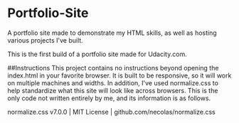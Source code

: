 # Portfolio-Site
A portfolio site made to demonstrate my HTML skills, as well as hosting various projects I've built.

This is the first build of a portfolio site made for Udacity.com.

##Instructions
This project contains no instructions beyond opening the index.html in your favorite browser. It is built to be responsive, so it will work on multiple machines and widths. In addition, I've used normalize.css to help standardize what this site will look like across browsers. This is the only code not written entirely by me, and its information is as follows.

normalize.css v7.0.0 | MIT License | github.com/necolas/normalize.css
